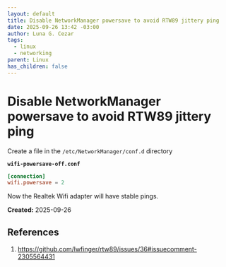 ```yaml
---
layout: default
title: Disable NetworkManager powersave to avoid RTW89 jittery ping
date: 2025-09-26 13:42 -03:00
author: Luna G. Cezar
tags:
  - linux
  - networking
parent: Linux
has_children: false
---
```


# Disable NetworkManager powersave to avoid RTW89 jittery ping

Create a file in the `/etc/NetworkManager/conf.d` directory

**`wifi-powersave-off.conf`**

```conf
[connection]
wifi.powersave = 2
```

Now the Realtek Wifi adapter will have stable pings.

**Created:** 2025-09-26

## References

1. https://github.com/lwfinger/rtw89/issues/36#issuecomment-2305564431

